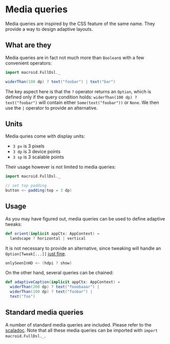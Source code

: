 # Media queries

Media queries are inspired by the CSS feature of the same name. They provide a way to design adaptive layouts.

## What are they

Media queries are in fact not much more than `Boolean`s with a few convenient operators:

```scala
import macroid.FullDsl._

widerThan(100 dp) ? text("foobar") | text("bar")
```

The key aspect here is that the `?` operator returns an `Option`, which
is defined only if the query condition holds:
`widerThan(100 dp) ? text("foobar")` will contain either `Some(text("foobar"))` or
`None`. We then use the `|` operator to provide an alternative.

## Units

Media quries come with display units:

* `3 px` is 3 pixels
* `3 dp` is 3 device points
* `3 sp` is 3 scalable points

Their usage however is not limited to media queries:

```scala
import macroid.FullDsl._

// set top padding
button <~ padding(top = 3 dp)
```

## Usage

As you may have figured out, media queries can be used to define adaptive tweaks:

```scala
def orient(implicit appCtx: AppContext) =
  landscape ? horizontal | vertical
```

It is not necessary to provide an alternative, since tweaking will handle an `Option[Tweak[...]]`
[just fine](Advanced.html).

```scala
onlySeenInHD <~ (hdpi ? show)
```

On the other hand, several queries can be chained:

```scala
def adaptiveCaption(implicit appCtx: AppContext) =
  widerThan(200 dp) ? text("fooobaaar") |
  widerThan(100 dp) ? text("foobar") |
  text("foo")
```

## Standard media queries

A number of standard media queries are included. Please refer to the [scaladoc](../api/macroid/MediaQueries$.html).
Note that all these media queries can be imported with `import macroid.FullDsl._`.
